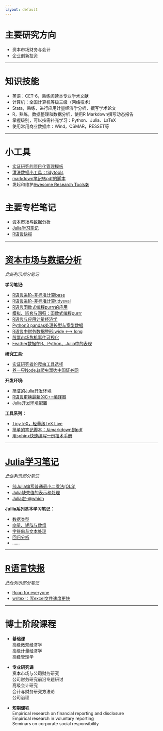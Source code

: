```yaml
---
layout: default
---
```


# 主要研究方向
- 资本市场财务与会计
- 企业创新投资

---

# 知识技能
- 英语：CET-6，熟练阅读本专业学术文献
- 计算机：全国计算机等级三级（网络技术）
- Stata，熟练，进行应用计量经济学分析，撰写学术论文
- R，熟练，数据整理和数据分析，使用R Markdown撰写动态报告
- 掌握级别，可以按需补充学习：Python、Julia、LaTeX
- 使用常用商业数据库：Wind，CSMAR，RESSET等

---

# 小工具
- [实证研究的项目化管理模板](https://github.com/chengjun90/empty-project)
- [清洗数据小工具：tidytools](https://github.com/chengjun90/tidytools)
- [markdown笔记转pdf的脚本](https://github.com/chengjun90/markdown2pdf)
- 发起和维护[Awesome Research Tools🛠](https://cheng-jun.gitbooks.io/awesome-research-tools/content/)

# 主要专栏笔记
- [资本市场与数据分析](https://zhuanlan.zhihu.com/staranalysts)
- [Julia学习笔记](https://zhuanlan.zhihu.com/julia)
- [R语言快报](https://zhuanlan.zhihu.com/rstats)

---

# [资本市场与数据分析](https://zhuanlan.zhihu.com/staranalysts)
*此处列示部分笔记*

**学习笔记:**
- [R语言进阶-非标准计算base](https://zhuanlan.zhihu.com/p/27652748)
- [R语言进阶-非标准计算tidyeval](https://zhuanlan.zhihu.com/p/27652771)
- [R语言函数式编程purrr的应用](https://zhuanlan.zhihu.com/p/26888325)
- [模拟、嵌套与回归：函数式编程purrr](https://zhuanlan.zhihu.com/p/26949422)
- [R语言与应用计量经济学](https://zhuanlan.zhihu.com/p/22574659)
- [Python3 pandas处理长型与宽型数据](https://zhuanlan.zhihu.com/p/31274109)
- [R语言中财务数据整形:wide <--> long](https://zhuanlan.zhihu.com/p/25432902)
- [股票市场危机事件可视化](https://zhuanlan.zhihu.com/p/24515726)
- [Feather数据在R、Python、Julia中的表现](https://zhuanlan.zhihu.com/p/26593498)

**研究工具:**
- [实证研究者的爬虫工具选择](https://zhuanlan.zhihu.com/p/30335400)
- [养一只Node.js爬虫溜达中国证券网](https://zhuanlan.zhihu.com/p/25145607)

**开发环境:**
- [简洁的Julia开发环境](https://zhuanlan.zhihu.com/p/27415911)
- [R语言更换最新的C++编译器](R语言更换最新的C++编译器)
- [Julia开发环境配置](https://zhuanlan.zhihu.com/p/22436523)

**工具系列：**
- [TinyTeX，轻量级TeX Live](https://zhuanlan.zhihu.com/p/32119213)
- [简单的笔记脚本：从markdown到pdf](https://zhuanlan.zhihu.com/p/31982147)
- [用sphinx快速编写一份技术手册](https://zhuanlan.zhihu.com/p/25688826)

---

# [Julia学习笔记](https://zhuanlan.zhihu.com/julia)
*此处列示部分笔记*

- [纯Julia编写普通最小二乘法(OLS)](https://zhuanlan.zhihu.com/p/28128470)
- [Julia缺失值的表示和处理](https://zhuanlan.zhihu.com/p/30485472)
- [Julia宏-@which](https://zhuanlan.zhihu.com/p/28641919)

**Juilia系列基本学习笔记：**
- [数据类型](https://zhuanlan.zhihu.com/p/26411005)
- [向量、矩阵与数组](https://zhuanlan.zhihu.com/p/26787780)
- [字符串与文本处理](https://zhuanlan.zhihu.com/p/26787761)
- [回归分析](https://zhuanlan.zhihu.com/p/26440571)
- ……

---

# [R语言快报](https://zhuanlan.zhihu.com/rstats)
*此处列示部分笔记*

- [Rcpp for everyone](https://zhuanlan.zhihu.com/p/27720706)
- [writexl：写excel文件速度更快](https://zhuanlan.zhihu.com/p/29188938)


---

# 博士阶段课程
- **基础课**  
高级微观经济学  
高级计量经济学  
高级管理学

- **专业研究课**  
资本市场与公司财务研究  
公司财务研究前沿专题研讨  
高级会计研究  
会计与财务研究方法论  
公司治理

- **短期课程**  
Empirical research on financial reporting and disclosure  
Empirical research in voluntary reporting  
Seminars on corporate social responsibility
